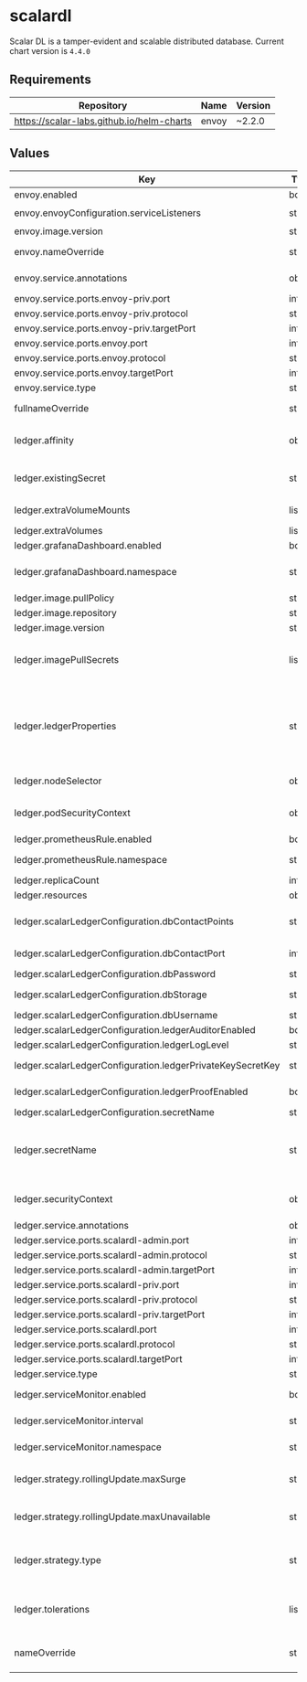 # scalardl

Scalar DL is a tamper-evident and scalable distributed database.
Current chart version is `4.4.0`

## Requirements

| Repository | Name | Version |
|------------|------|---------|
| https://scalar-labs.github.io/helm-charts | envoy | ~2.2.0 |

## Values

| Key | Type | Default | Description |
|-----|------|---------|-------------|
| envoy.enabled | bool | `true` | enable envoy |
| envoy.envoyConfiguration.serviceListeners | string | `"scalardl-service:50051,scalardl-privileged:50052"` | list of service name and port |
| envoy.image.version | string | `"1.3.0"` | Docker tag |
| envoy.nameOverride | string | `"scalardl"` | String to partially override envoy.fullname template |
| envoy.service.annotations | object | `{}` | Service annotations, e.g: prometheus, etc. |
| envoy.service.ports.envoy-priv.port | int | `50052` | nvoy public port |
| envoy.service.ports.envoy-priv.protocol | string | `"TCP"` | envoy protocol |
| envoy.service.ports.envoy-priv.targetPort | int | `50052` | envoy k8s internal name |
| envoy.service.ports.envoy.port | int | `50051` | envoy public port |
| envoy.service.ports.envoy.protocol | string | `"TCP"` | envoy protocol |
| envoy.service.ports.envoy.targetPort | int | `50051` | envoy k8s internal name |
| envoy.service.type | string | `"ClusterIP"` | service types in kubernetes |
| fullnameOverride | string | `""` | String to fully override scalardl.fullname template |
| ledger.affinity | object | `{}` | the affinity/anti-affinity feature, greatly expands the types of constraints you can express |
| ledger.existingSecret | string | `""` | Name of existing secret to use for storing database username and password |
| ledger.extraVolumeMounts | list | `[]` | Defines additional volume mounts. |
| ledger.extraVolumes | list | `[]` | Defines additional volumes. |
| ledger.grafanaDashboard.enabled | bool | `false` | enable grafana dashboard |
| ledger.grafanaDashboard.namespace | string | `"monitoring"` | which namespace grafana dashboard is located. by default monitoring |
| ledger.image.pullPolicy | string | `"IfNotPresent"` | Specify a imagePullPolicy |
| ledger.image.repository | string | `"ghcr.io/scalar-labs/scalar-ledger"` | Docker image |
| ledger.image.version | string | `"3.6.0"` | Docker tag |
| ledger.imagePullSecrets | list | `[{"name":"reg-docker-secrets"}]` | Optionally specify an array of imagePullSecrets. Secrets must be manually created in the namespace. |
| ledger.ledgerProperties | string | The default minimum necessary values of ledger.properties are set. You can overwrite it with your own ledger.properties. | The ledger.properties is created based on the values of ledger.scalarLedgerConfiguration by default. If you want to customize ledger.properties, you can override this value with your ledger.properties. |
| ledger.nodeSelector | object | `{}` | nodeSelector is form of node selection constraint |
| ledger.podSecurityContext | object | `{"seccompProfile":{"type":"RuntimeDefault"}}` | PodSecurityContext holds pod-level security attributes and common container settings |
| ledger.prometheusRule.enabled | bool | `false` | enable rules for prometheus |
| ledger.prometheusRule.namespace | string | `"monitoring"` | which namespace prometheus is located. by default monitoring |
| ledger.replicaCount | int | `3` | number of replicas to deploy |
| ledger.resources | object | `{}` | resources allowed to the pod |
| ledger.scalarLedgerConfiguration.dbContactPoints | string | `"cassandra"` | The contact points of the database such as hostnames or URLs |
| ledger.scalarLedgerConfiguration.dbContactPort | int | `9042` | The port number of the contact points |
| ledger.scalarLedgerConfiguration.dbPassword | string | `"cassandra"` | The password of the database |
| ledger.scalarLedgerConfiguration.dbStorage | string | `"cassandra"` | The storage of the database: cassandra or cosmos |
| ledger.scalarLedgerConfiguration.dbUsername | string | `"cassandra"` | The username of the database |
| ledger.scalarLedgerConfiguration.ledgerAuditorEnabled | bool | `false` | Whether or not Auditor is enabled |
| ledger.scalarLedgerConfiguration.ledgerLogLevel | string | `"INFO"` | The log level of Scalar ledger |
| ledger.scalarLedgerConfiguration.ledgerPrivateKeySecretKey | string | `"private-key"` | The secret key of a Ledger private key |
| ledger.scalarLedgerConfiguration.ledgerProofEnabled | bool | `false` | Whether or not Asset Proof is enabled |
| ledger.scalarLedgerConfiguration.secretName | string | `"ledger-keys"` | The name of a Ledger secret |
| ledger.secretName | string | `""` | Secret name that includes sensitive data such as credentials. Each secret key is passed to Pod as environment variables using envFrom. |
| ledger.securityContext | object | `{"allowPrivilegeEscalation":false,"capabilities":{"drop":["ALL"]},"runAsNonRoot":true}` | Setting security context at the pod applies those settings to all containers in the pod |
| ledger.service.annotations | object | `{}` | Service annotations |
| ledger.service.ports.scalardl-admin.port | int | `50053` | scalardl-admin target port |
| ledger.service.ports.scalardl-admin.protocol | string | `"TCP"` | scalardl-admin protocol |
| ledger.service.ports.scalardl-admin.targetPort | int | `50053` | scalardl-admin k8s internal name |
| ledger.service.ports.scalardl-priv.port | int | `50052` | scalardl-priv target port |
| ledger.service.ports.scalardl-priv.protocol | string | `"TCP"` | scalardl-priv protocol |
| ledger.service.ports.scalardl-priv.targetPort | int | `50052` | scalardl-priv k8s internal name |
| ledger.service.ports.scalardl.port | int | `50051` | scalardl target port |
| ledger.service.ports.scalardl.protocol | string | `"TCP"` | scalardl protocol |
| ledger.service.ports.scalardl.targetPort | int | `50051` | scalardl k8s internal name |
| ledger.service.type | string | `"ClusterIP"` | service types in kubernetes |
| ledger.serviceMonitor.enabled | bool | `false` | enable metrics collect with prometheus |
| ledger.serviceMonitor.interval | string | `"15s"` | custom interval to retrieve the metrics |
| ledger.serviceMonitor.namespace | string | `"monitoring"` | which namespace prometheus is located. by default monitoring |
| ledger.strategy.rollingUpdate.maxSurge | string | `"25%"` | The number of pods that can be created above the desired amount of pods during an update |
| ledger.strategy.rollingUpdate.maxUnavailable | string | `"25%"` | The number of pods that can be unavailable during the update process |
| ledger.strategy.type | string | `"RollingUpdate"` | New pods are added gradually, and old pods are terminated gradually, e.g: Recreate or RollingUpdate |
| ledger.tolerations | list | `[]` | Tolerations are applied to pods, and allow (but do not require) the pods to schedule onto nodes with matching taints. |
| nameOverride | string | `""` | String to partially override scalardl.fullname template (will maintain the release name) |
